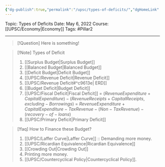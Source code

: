```yaml
---
{"dg-publish":true,"permalink":"/upsc/types-of-deficits/","dgHomeLink":true,"dgPassFrontmatter":false}
---
```


Topic: Types of Deficits
Date: May 6, 2022
Course: [[UPSC/Economy|Economy]]
Tags: #Pillar2 

---

> [!Question]
> Here is something! 


>[!Note] Types of Deficit
> 1. [[Surplus Budget|Surplus Budget]]
> 2. [[Balanced Budget|Balanced Budget]]
> 3. [[Deficit Budget|Deficit Budget]]
> 4. [[UPSC/Revenue Deficit|Revenue Deficit]]
> 5. [[UPSC/Revenue Deficit#^c9613e| ERD]]
> 6. [[Budget Deficit|Budget Deficit]]
> 7. [[UPSC/Fiscal Deficit|Fiscal Deficit]] = $(Revenue Expenditure  + Capital Expenditure) - (Revenue Receipts + Capital Receipts,excluding-Borrowings)$ = $Revenue Expenditure  + Capital Expenditure - Tax Revenue - (Non-Tax Revenue) - (recovery-of-loans)$
> 8. [[UPSC/Primary Deficit|Primary Deficit]]

>[!faq] How to Finance these Budget?
> 1. [[UPSC/Laffer Curve|Laffer Curve]] :: Demanding more money. 
> 2. [[UPSC/Ricardian Equivalence|Ricardian Equivalence]] 
> 3. [[Crowding Out|Crowding Out]]
> 4. Printing more money. 
> 5. [[UPSC/Countercyclical Policy|Countercyclical Policy]]. 




